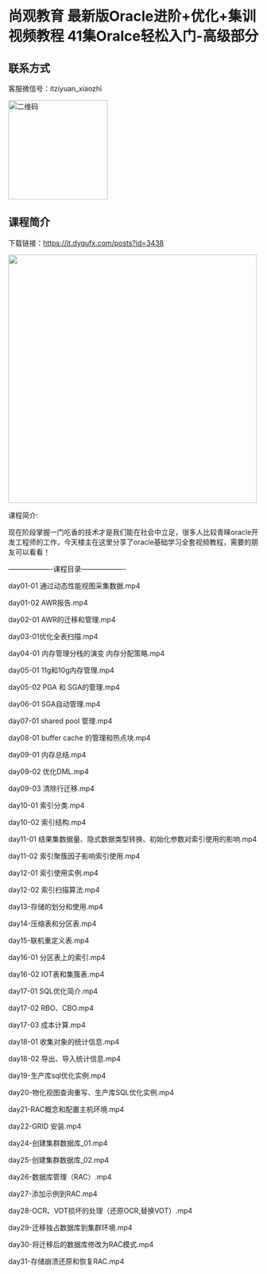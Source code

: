 # 尚观教育 最新版Oracle进阶+优化+集训视频教程 41集Oralce轻松入门-高级部分

## 联系方式

客服微信号：itziyuan_xiaozhi

<img src="https://ziyuanyun.oss-cn-guangzhou.aliyuncs.com/common/20240614073449/666b82192834a.jpg" width="200" height="200" alt="二维码">

## 课程简介

下载链接：https://it.dyqufx.com/posts?id=3438

<img src="https://ziyuanyun.oss-cn-guangzhou.aliyuncs.com/yun/20240515185154/664493ca20738.jpg" width="500" alt="">

  

 课程简介:

 现在阶段掌握一门吃香的技术才是我们能在社会中立足，很多人比较青睐oracle开发工程师的工作，今天楼主在这里分享了oracle基础学习全套视频教程，需要的朋友可以看看！

 ——————-课程目录——————-

 day01-01 通过动态性能视图采集数据.mp4

 day01-02 AWR报告.mp4

 day02-01 AWR的迁移和管理.mp4

 day03-01优化全表扫描.mp4

 day04-01 内存管理分栈的演变 内存分配策略.mp4

 day05-01 11g和10g内存管理.mp4

 day05-02 PGA 和 SGA的管理.mp4

 day06-01 SGA自动管理.mp4

 day07-01 shared pool 管理.mp4

 day08-01 buffer cache 的管理和热点块.mp4

 day09-01 内存总结.mp4

 day09-02 优化DML.mp4

 day09-03 清除行迁移.mp4

 day10-01 索引分类.mp4

 day10-02 索引结构.mp4

 day11-01 结果集数据量、隐式数据类型转换、初始化参数对索引使用的影响.mp4

 day11-02 索引聚簇因子影响索引使用.mp4

 day12-01 索引使用实例.mp4

 day12-02 索引扫描算法.mp4

 day13-存储的划分和使用.mp4

 day14-压缩表和分区表.mp4

 day15-联机重定义表.mp4

 day16-01 分区表上的索引.mp4

 day16-02 IOT表和集簇表.mp4

 day17-01 SQL优化简介.mp4

 day17-02 RBO、CBO.mp4

 day17-03 成本计算.mp4

 day18-01 收集对象的统计信息.mp4

 day18-02 导出、导入统计信息.mp4

 day19-生产库sql优化实例.mp4

 day20-物化视图查询重写、生产库SQL优化实例.mp4

 day21-RAC概念和配置主机环境.mp4

 day22-GRID 安装.mp4

 day24-创建集群数据库_01.mp4

 day25-创建集群数据库_02.mp4

 day26-数据库管理（RAC）.mp4

 day27-添加示例到RAC.mp4

 day28-OCR、VOT损坏的处理（还原OCR,替换VOT）.mp4

 day29-迁移独占数据库到集群环境.mp4

 day30-将迁移后的数据库修改为RAC模式.mp4

 day31-存储崩溃还原和恢复RAC.mp4

  